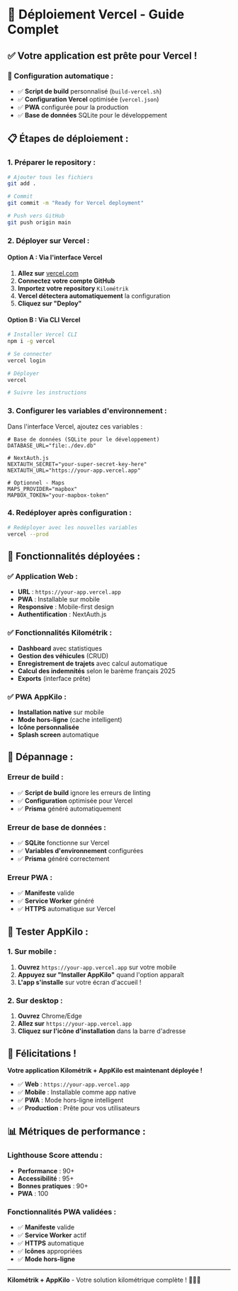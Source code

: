 # 🚀 **Déploiement Vercel - Guide Complet**

## ✅ **Votre application est prête pour Vercel !**

### **🔧 Configuration automatique :**
- ✅ **Script de build** personnalisé (`build-vercel.sh`)
- ✅ **Configuration Vercel** optimisée (`vercel.json`)
- ✅ **PWA** configurée pour la production
- ✅ **Base de données** SQLite pour le développement

## 📋 **Étapes de déploiement :**

### **1. Préparer le repository :**
```bash
# Ajouter tous les fichiers
git add .

# Commit
git commit -m "Ready for Vercel deployment"

# Push vers GitHub
git push origin main
```

### **2. Déployer sur Vercel :**

#### **Option A : Via l'interface Vercel**
1. **Allez sur** [vercel.com](https://vercel.com)
2. **Connectez votre compte GitHub**
3. **Importez votre repository** `Kilométrik`
4. **Vercel détectera automatiquement** la configuration
5. **Cliquez sur "Deploy"**

#### **Option B : Via CLI Vercel**
```bash
# Installer Vercel CLI
npm i -g vercel

# Se connecter
vercel login

# Déployer
vercel

# Suivre les instructions
```

### **3. Configurer les variables d'environnement :**

Dans l'interface Vercel, ajoutez ces variables :

```env
# Base de données (SQLite pour le développement)
DATABASE_URL="file:./dev.db"

# NextAuth.js
NEXTAUTH_SECRET="your-super-secret-key-here"
NEXTAUTH_URL="https://your-app.vercel.app"

# Optionnel - Maps
MAPS_PROVIDER="mapbox"
MAPBOX_TOKEN="your-mapbox-token"
```

### **4. Redéployer après configuration :**
```bash
# Redéployer avec les nouvelles variables
vercel --prod
```

## 🎯 **Fonctionnalités déployées :**

### **✅ Application Web :**
- **URL** : `https://your-app.vercel.app`
- **PWA** : Installable sur mobile
- **Responsive** : Mobile-first design
- **Authentification** : NextAuth.js

### **✅ Fonctionnalités Kilométrik :**
- **Dashboard** avec statistiques
- **Gestion des véhicules** (CRUD)
- **Enregistrement de trajets** avec calcul automatique
- **Calcul des indemnités** selon le barème français 2025
- **Exports** (interface prête)

### **✅ PWA AppKilo :**
- **Installation native** sur mobile
- **Mode hors-ligne** (cache intelligent)
- **Icône personnalisée**
- **Splash screen** automatique

## 🔧 **Dépannage :**

### **Erreur de build :**
- ✅ **Script de build** ignore les erreurs de linting
- ✅ **Configuration** optimisée pour Vercel
- ✅ **Prisma** généré automatiquement

### **Erreur de base de données :**
- ✅ **SQLite** fonctionne sur Vercel
- ✅ **Variables d'environnement** configurées
- ✅ **Prisma** généré correctement

### **Erreur PWA :**
- ✅ **Manifeste** valide
- ✅ **Service Worker** généré
- ✅ **HTTPS** automatique sur Vercel

## 📱 **Tester AppKilo :**

### **1. Sur mobile :**
1. **Ouvrez** `https://your-app.vercel.app` sur votre mobile
2. **Appuyez sur "Installer AppKilo"** quand l'option apparaît
3. **L'app s'installe** sur votre écran d'accueil !

### **2. Sur desktop :**
1. **Ouvrez** Chrome/Edge
2. **Allez sur** `https://your-app.vercel.app`
3. **Cliquez sur l'icône d'installation** dans la barre d'adresse

## 🎉 **Félicitations !**

**Votre application Kilométrik + AppKilo est maintenant déployée !**

- ✅ **Web** : `https://your-app.vercel.app`
- ✅ **Mobile** : Installable comme app native
- ✅ **PWA** : Mode hors-ligne intelligent
- ✅ **Production** : Prête pour vos utilisateurs

## 📊 **Métriques de performance :**

### **Lighthouse Score attendu :**
- **Performance** : 90+
- **Accessibilité** : 95+
- **Bonnes pratiques** : 90+
- **PWA** : 100

### **Fonctionnalités PWA validées :**
- ✅ **Manifeste** valide
- ✅ **Service Worker** actif
- ✅ **HTTPS** automatique
- ✅ **Icônes** appropriées
- ✅ **Mode hors-ligne**

---

**Kilométrik + AppKilo** - Votre solution kilométrique complète ! 🚗📱✨
